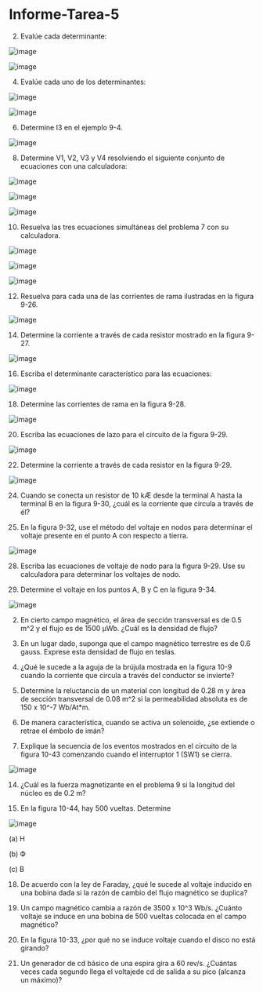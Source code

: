# Informe-Tarea-5





2. Evalúe cada determinante:

![image](https://user-images.githubusercontent.com/105606339/177235797-cc994962-4f8b-4211-b5db-940ddcebc548.png)

![image](https://user-images.githubusercontent.com/105606339/177698115-d86d7f30-171b-493b-adc2-dfa40d456a0d.png)

4. Evalúe cada uno de los determinantes:

![image](https://user-images.githubusercontent.com/105606339/177235827-79a429dc-3434-4c27-a884-c165a44c26ff.png)

![image](https://user-images.githubusercontent.com/105606339/177700019-de72ac72-beec-4c5a-930b-6b264fd0da87.png)

6. Determine I3 en el ejemplo 9-4.

![image](https://user-images.githubusercontent.com/105606339/177816207-6698e927-1206-4413-8e17-f8bf1d336067.png)

8. Determine V1, V2, V3 y V4 resolviendo el siguiente conjunto de ecuaciones con una calculadora:

![image](https://user-images.githubusercontent.com/105606339/177235969-541f7247-2c87-49f0-af51-23cf2da7453e.png)

![image](https://user-images.githubusercontent.com/105606339/177703014-0508233f-d728-42e7-95b1-db47f4abf416.png)

![image](https://user-images.githubusercontent.com/105606339/177703098-ef19477b-2642-4f3b-9e22-6971c5a4733e.png)

10. Resuelva las tres ecuaciones simultáneas del problema 7 con su calculadora. 

![image](https://user-images.githubusercontent.com/105606339/177703579-b063cf03-0424-4d5b-8b79-70992f2e5fda.png)

![image](https://user-images.githubusercontent.com/105606339/177703551-e61d68ab-8da7-4405-acbd-f978f9805abc.png)

![image](https://user-images.githubusercontent.com/105606339/177704017-493c7be2-fa3a-47a2-9677-ae523b854957.png)

12. Resuelva para cada una de las corrientes de rama ilustradas en la figura 9-26.

![image](https://user-images.githubusercontent.com/105606339/177236055-41fe2098-e3c2-4cd4-bd57-776a77573513.png)


14. Determine la corriente a través de cada resistor mostrado en la figura 9-27.

![image](https://user-images.githubusercontent.com/105606339/177236107-f84497f9-84c8-443d-9db9-4a9c74f448fd.png)

16. Escriba el determinante característico para las ecuaciones:

![image](https://user-images.githubusercontent.com/105606339/177708397-79a440ed-dc10-4d3a-8d7f-c0891d1fddfa.png)

18. Determine las corrientes de rama en la figura 9-28. 

![image](https://user-images.githubusercontent.com/105606339/177236170-9a0fedf8-2ed8-462d-b00f-7b80b807a18c.png)

20. Escriba las ecuaciones de lazo para el circuito de la figura 9-29.

![image](https://user-images.githubusercontent.com/105606339/177236230-d6e2f04d-c8ef-4d66-aa17-291134b7d8cd.png)


22. Determine la corriente a través de cada resistor en la figura 9-29.

![image](https://user-images.githubusercontent.com/105606339/177236236-c33232dd-f3ae-45bc-a49c-080309859f91.png)



24. Cuando se conecta un resistor de 10 kÆ desde la terminal A hasta la terminal B en la figura 9-30, ¿cuál es la corriente que circula a través de él?


26. En la figura 9-32, use el método del voltaje en nodos para determinar el voltaje presente en el punto A con respecto a tierra. 

![image](https://user-images.githubusercontent.com/105606339/177236390-f7b7dee4-83f6-48be-9c78-cf69ad91d0ff.png)


28. Escriba las ecuaciones de voltaje de nodo para la figura 9-29. Use su calculadora para determinar los voltajes de nodo. 


30. Determine el voltaje en los puntos A, B y C en la figura 9-34.


![image](https://user-images.githubusercontent.com/105606339/177236448-fdbcbf66-842b-4a8a-8f09-3e6a5191160c.png)

2. En cierto campo magnético, el área de sección transversal es de 0.5 m^2 y el flujo es de 1500 µWb.
¿Cuál es la densidad de flujo?



4. En un lugar dado, suponga que el campo magnético terrestre es de 0.6 gauss. Exprese esta densidad de flujo en teslas. 

6. ¿Qué le sucede a la aguja de la brújula mostrada en la figura 10-9 cuando la corriente que circula a través del conductor se invierte?

8. Determine la reluctancia de un material con longitud de 0.28 m y área de sección transversal de 0.08 m^2 si la permeabilidad absoluta es de 150 x 10^-7 Wb/At*m.

10. De manera característica, cuando se activa un solenoide, ¿se extiende o retrae el émbolo de imán?

12. Explique la secuencia de los eventos mostrados en el circuito de la figura 10-43 comenzando cuando el interruptor 1 (SW1) se cierra. 

![image](https://user-images.githubusercontent.com/105606339/177237166-e5fd62ce-d734-40e8-abd2-679b52500f8e.png)


14. ¿Cuál es la fuerza magnetizante en el problema 9 si la longitud del núcleo es de 0.2 m?

16. En la figura 10-44, hay 500 vueltas. Determine

![image](https://user-images.githubusercontent.com/105606339/177237629-3864d198-349e-4df9-a381-7848a14010e9.png)


(a) H


(b) Ф


(c) B


18. De acuerdo con la ley de Faraday, ¿qué le sucede al voltaje inducido en una bobina dada si la razón de cambio del flujo magnético se duplica?



20. Un campo magnético cambia a razón de 3500 x 10^3 Wb/s. ¿Cuánto voltaje se induce en una bobina
de 500 vueltas colocada en el campo magnético?

22. En la figura 10-33, ¿por qué no se induce voltaje cuando el disco no está girando?


24. Un generador de cd básico de una espira gira a 60 rev/s. ¿Cuántas veces cada segundo llega el voltajede cd de salida a su pico (alcanza un máximo)?























































































































